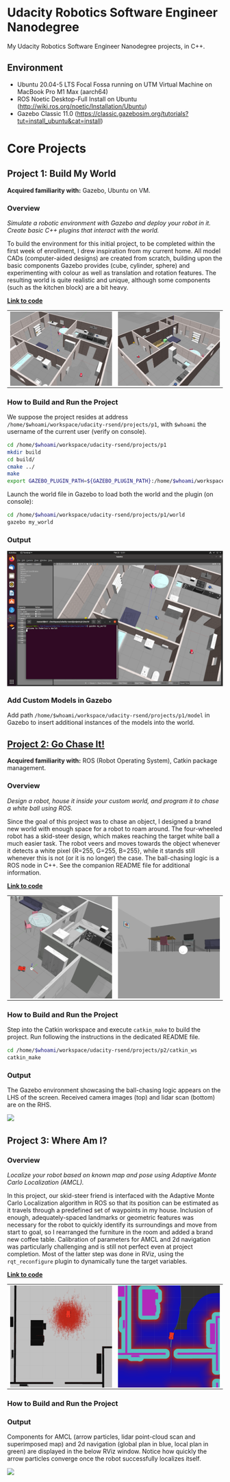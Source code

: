 # Udacity Robotics Software Engineer Nanodegree

My Udacity Robotics Software Engineer Nanodegree projects, in C++.

## Environment

* Ubuntu 20.04-5 LTS Focal Fossa running on UTM Virtual Machine on MacBook Pro M1 Max (aarch64)
* ROS Noetic Desktop-Full Install on Ubuntu (<http://wiki.ros.org/noetic/Installation/Ubuntu>)
* Gazebo Classic 11.0 (<https://classic.gazebosim.org/tutorials?tut=install_ubuntu&cat=install>)

# Core Projects

## Project 1: Build My World

__Acquired familiarity with:__ Gazebo, Ubuntu on VM.

### Overview

_Simulate a robotic environment with Gazebo and deploy your robot in it. Create basic C++ plugins that interact with the world._

To build the environment for this initial project, to be completed within the first week of enrollment, I drew inspiration from my current home. All model CADs (computer-aided designs) are created from scratch, building upon the basic components Gazebo provides (cube, cylinder, sphere) and experimenting with colour as well as translation and rotation features. The resulting world is quite realistic and unique, although some components (such as the kitchen block) are a bit heavy.

__[Link to code](/projects/p1)__

<table>
  <tr>
    <td align="center"><img align="center" src="./projects/p1/img/img0.png"/></td>
    <td align="center"><img align="center" src="./projects/p1/img/img1.png"/></td>
  </tr>
</table>

### How to Build and Run the Project

We suppose the project resides at address `/home/$whoami/workspace/udacity-rsend/projects/p1`, with `$whoami` the username of the current user (verify on console).

```bash
cd /home/$whoami/workspace/udacity-rsend/projects/p1
mkdir build
cd build/
cmake ../
make
export GAZEBO_PLUGIN_PATH=${GAZEBO_PLUGIN_PATH}:/home/$whoami/workspace/udacity-rsend/projects/p1/build
```

Launch the world file in Gazebo to load both the world and the plugin (on console):

```bash
cd /home/$whoami/workspace/udacity-rsend/projects/p1/world
gazebo my_world
```

### Output

<td align="center"><img align="center" src="./projects/p1/img/img2.png"/></td>

### Add Custom Models in Gazebo

Add path `/home/$whoami/workspace/udacity-rsend/projects/p1/model` in Gazebo to insert additional instances of the models into the world.

## [Project 2: Go Chase It!](/projects/p2/p2-go-chase-it.md)

__Acquired familiarity with:__ ROS (Robot Operating System), Catkin package management.

### Overview

_Design a robot, house it inside your custom world, and program it to chase a white ball using ROS._

Since the goal of this project was to chase an object, I designed a brand new world with enough space for a robot to roam around. The four-wheeled robot has a skid-steer design, which makes reaching the target white ball a much easier task. The robot veers and moves towards the object whenever it detects a white pixel {R=255, G=255, B=255}, while it stands still whenever this is not (or it is no longer) the case. The ball-chasing logic is a ROS node in C++. See the companion README file for additional information.

__[Link to code](/projects/p2/catkin_ws/src)__

<table>
  <tr>
    <td align="center"><img align="center" src="./projects/p2/img/img0.png" width="500"/></td>
    <td align="center"><img align="center" src="./projects/p2/img/img1.png" width="500"/></td>
  </tr>
</table>

### How to Build and Run the Project

Step into the Catkin workspace and execute `catkin_make` to build the project. Run following the instructions in the dedicated README file.

```bash
cd /home/$whoami/workspace/udacity-rsend/projects/p2/catkin_ws
catkin_make
```

### Output

The Gazebo environment showcasing the ball-chasing logic appears on the LHS of the screen. Received camera images (top) and lidar scan (bottom) are on the RHS.

![](./projects/p2/img/mov1.gif)

## Project 3: Where Am I?

### Overview

_Localize your robot based on known map and pose using Adaptive Monte Carlo Localization (AMCL)._

In this project, our skid-steer friend is interfaced with the Adaptive Monte Carlo Localization algorithm in ROS so that its position can be estimated as it travels through a predefined set of waypoints in my house. Inclusion of enough, adequately-spaced landmarks or geometric features was necessary for the robot to quickly identify its surroundings and move from start to goal, so I rearranged the furniture in the room and added a brand new coffee table. Calibration of parameters for AMCL and 2d navigation was particularly challenging and is still not perfect even at project completion. Most of the latter step was done in RViz, using the `rqt_reconfigure` plugin to dynamically tune the target variables.

__[Link to code](/projects/p3/catkin_ws/src)__

<table>
  <tr>
    <td align="center"><img align="center" src="./projects/p3/img/img0.png" width="500"/></td>
    <td align="center"><img align="center" src="./projects/p3/img/img1.png" width="500"/></td>
  </tr>
</table>

### How to Build and Run the Project



### Output

Components for AMCL (arrow particles, lidar point-cloud scan and superimposed map) and 2d navigation (global plan in blue, local plan in green) are displayed in the below RViz window. Notice how quickly the arrow particles converge once the robot successfully localizes itself.

![](./projects/p3/img/mov1.gif)